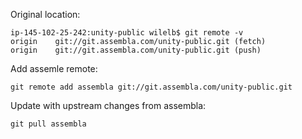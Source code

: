 Original location:
```
ip-145-102-25-242:unity-public wilelb$ git remote -v
origin    git://git.assembla.com/unity-public.git (fetch)
origin    git://git.assembla.com/unity-public.git (push)
```

Add assemle remote:
```
git remote add assembla git://git.assembla.com/unity-public.git
```

Update with upstream changes from assembla:
```
git pull assembla
```
